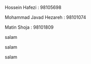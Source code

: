 Hossein Hafezi : 98105698


Mohammad Javad Hezareh : 98101074


Matin Shoja : 98101809

salam

salam

salam
